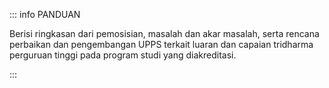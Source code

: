 ::: info PANDUAN

Berisi ringkasan dari pemosisian, masalah dan akar masalah, serta rencana perbaikan dan pengembangan UPPS terkait luaran dan capaian tridharma perguruan tinggi pada program studi yang diakreditasi.

:::
